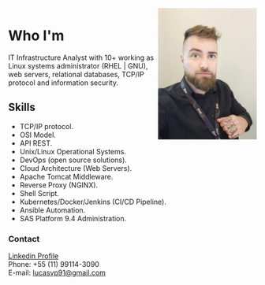 
<img align="right" src="images/my-profile.jpg" width="200">

# Who I'm

<p>IT Infrastructure Analyst with 10+ working as Linux systems administrator (RHEL | GNU), web servers, relational databases, TCP/IP protocol and information security.</p>

## Skills

<ul>
<li> TCP/IP protocol. </li>
<li> OSI Model. </li>
<li> API REST. </li>
<li> Unix/Linux Operational Systems. </li>
<li> DevOps (open source solutions). </li>
<li> Cloud Architecture (Web Servers). </li>
<li> Apache Tomcat Middleware. </li>
<li> Reverse Proxy (NGINX). </li>
<li> Shell Script. </li>
<li> Kubernetes/Docker/Jenkins (CI/CD Pipeline). </li>
<li> Ansible Automation. </li>
<li> SAS Platform 9.4 Administration. </li>
</ul>

### Contact
[Linkedin Profile](https://linkedin.com/in/lvp1991)<br>Phone: +55 (11) 99114-3090<br>E-mail: lucasvp91@gmail.com



